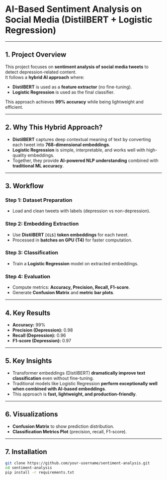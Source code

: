 # **AI-Based Sentiment Analysis on Social Media (DistilBERT + Logistic Regression)**

---

## **1. Project Overview**
This project focuses on **sentiment analysis of social media tweets** to detect depression-related content.  
It follows a **hybrid AI approach** where:

- **DistilBERT** is used as a **feature extractor** (no fine-tuning).
- **Logistic Regression** is used as the final classifier.

This approach achieves **99% accuracy** while being lightweight and efficient.

---

## **2. Why This Hybrid Approach?**
- **DistilBERT** captures deep contextual meaning of text by converting each tweet into **768-dimensional embeddings**.
- **Logistic Regression** is simple, interpretable, and works well with high-quality embeddings.
- Together, they provide **AI-powered NLP understanding** combined with **traditional ML accuracy**.

---

## **3. Workflow**
### **Step 1: Dataset Preparation**
- Load and clean tweets with labels (depression vs non-depression).

### **Step 2: Embedding Extraction**
- Use **DistilBERT `[CLS]` token embeddings** for each tweet.
- Processed in **batches on GPU (T4)** for faster computation.

### **Step 3: Classification**
- Train a **Logistic Regression** model on extracted embeddings.

### **Step 4: Evaluation**
- Compute metrics: **Accuracy, Precision, Recall, F1-score**.
- Generate **Confusion Matrix** and **metric bar plots**.

---

## **4. Key Results**
- **Accuracy:** 99%  
- **Precision (Depression):** 0.98  
- **Recall (Depression):** 0.96  
- **F1-score (Depression):** 0.97  

---

## **5. Key Insights**
- Transformer embeddings (DistilBERT) **dramatically improve text classification** even without fine-tuning.
- Traditional models like Logistic Regression **perform exceptionally well when combined with AI-based embeddings**.
- This approach is **fast, lightweight, and production-friendly**.

---

## **6. Visualizations**
- **Confusion Matrix** to show prediction distribution.
- **Classification Metrics Plot** (precision, recall, F1-score).

---

## **7. Installation**
```bash
git clone https://github.com/your-username/sentiment-analysis.git
cd sentiment-analysis
pip install -r requirements.txt
